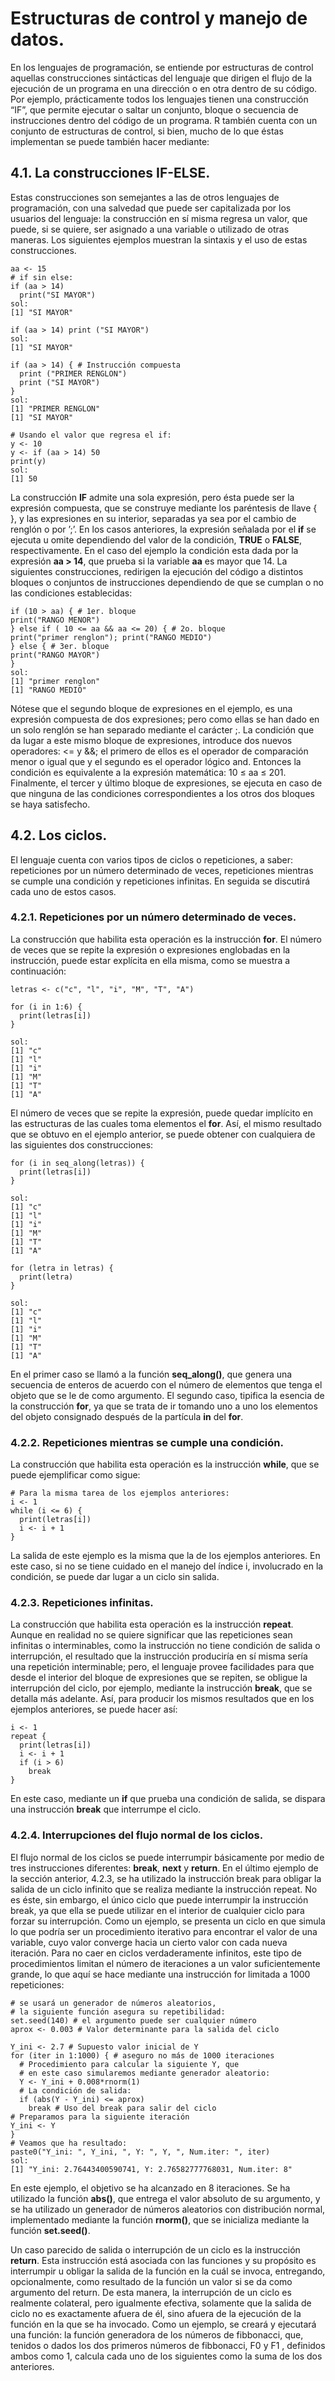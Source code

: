 # Estructuras de control y manejo de datos.

En los lenguajes de programación, se entiende por estructuras de control aquellas construcciones sintácticas del lenguaje que dirigen el flujo de la ejecución de un programa en una dirección o en otra dentro de su código. Por ejemplo, prácticamente todos los lenguajes tienen una construcción “IF”, que permite ejecutar o saltar un conjunto, bloque o secuencia de instrucciones dentro del código de un programa. R también cuenta con un conjunto de estructuras de control, si bien, mucho de lo que éstas implementan se puede también hacer mediante:

## 4.1. La construcciones IF-ELSE.

Estas construcciones son semejantes a las de otros lenguajes de programación, con una salvedad que puede ser capitalizada por los usuarios del lenguaje: la construcción en sí misma regresa un valor, que puede, si se quiere, ser asignado a una variable o utilizado de otras maneras. Los siguientes ejemplos muestran la sintaxis y el uso de estas construcciones.

```{r}
aa <- 15
# if sin else:
if (aa > 14)
  print("SI MAYOR")
sol:
[1] "SI MAYOR"

if (aa > 14) print ("SI MAYOR")
sol:
[1] "SI MAYOR"

if (aa > 14) { # Instrucción compuesta
  print ("PRIMER RENGLON")
  print ("SI MAYOR")
}
sol:
[1] "PRIMER RENGLON"
[1] "SI MAYOR"

# Usando el valor que regresa el if:
y <- 10
y <- if (aa > 14) 50
print(y)
sol:
[1] 50
```

La construcción **IF** admite una sola expresión, pero ésta puede ser la expresión compuesta, que se construye mediante los paréntesis de llave { }, y las expresiones en su interior, separadas ya sea por el cambio de renglón o por ’;’. En los casos anteriores, la expresión señalada por el **if** se ejecuta u omite dependiendo del valor de la condición, **TRUE** o **FALSE**, respectivamente. En el caso del ejemplo la condición esta dada por la expresión **aa > 14**, que prueba si la variable **aa** es mayor que 14. La siguientes construcciones, redirigen la ejecución del código a distintos bloques o conjuntos de instrucciones dependiendo de que se cumplan o no las condiciones establecidas:

```{r}
if (10 > aa) { # 1er. bloque
print("RANGO MENOR")
} else if ( 10 <= aa && aa <= 20) { # 2o. bloque
print("primer renglon"); print("RANGO MEDIO")
} else { # 3er. bloque
print("RANGO MAYOR")
}
sol: 
[1] "primer renglon"
[1] "RANGO MEDIO"
```

Nótese que el segundo bloque de expresiones en el ejemplo, es una expresión compuesta de dos expresiones; pero como ellas se han dado en un solo renglón se han separado mediante el carácter ;. La condición que da lugar a este mismo bloque de expresiones, introduce dos nuevos operadores: <= y &&; el primero de ellos es el operador de comparación menor o igual que y el segundo es el operador lógico and. Entonces la condición es equivalente a la expresión matemática: 10 ≤ aa ≤ 201. Finalmente, el tercer y último bloque de expresiones, se ejecuta en caso de que ninguna de las condiciones correspondientes a los otros dos bloques se haya satisfecho.

## 4.2. Los ciclos.

El lenguaje cuenta con varios tipos de ciclos o repeticiones, a saber: repeticiones por un número determinado de veces, repeticiones mientras se cumple una condición y repeticiones infinitas. En seguida se discutirá cada uno de estos casos.

### 4.2.1. Repeticiones por un número determinado de veces.

La construcción que habilita esta operación es la instrucción **for**. El número de veces que se repite la expresión o expresiones englobadas en la instrucción, puede estar explícita en ella misma, como se muestra a continuación:

```{r}
letras <- c("c", "l", "i", "M", "T", "A")

for (i in 1:6) {
  print(letras[i])
}

sol:
[1] "c"
[1] "l"
[1] "i"
[1] "M"
[1] "T"
[1] "A"
```

El número de veces que se repite la expresión, puede quedar implícito en las estructuras de las cuales toma elementos el **for**. Así, el mismo resultado que se obtuvo en el ejemplo anterior, se puede obtener con cualquiera de las siguientes dos construcciones:

```{r}
for (i in seq_along(letras)) {
  print(letras[i])
}

sol:
[1] "c"
[1] "l"
[1] "i"
[1] "M"
[1] "T"
[1] "A"
```

```{r}
for (letra in letras) {
  print(letra)
}

sol:
[1] "c"
[1] "l"
[1] "i"
[1] "M"
[1] "T"
[1] "A"
```

En el primer caso se llamó a la función **seq_along()**, que genera una secuencia de enteros de acuerdo con el número de elementos que tenga el objeto que se le de como argumento. El segundo caso, tipifica la esencia de la construcción **for**, ya que se trata de ir tomando uno a uno los elementos del objeto consignado después de la partícula **in** del **for**.

### 4.2.2. Repeticiones mientras se cumple una condición.

La construcción que habilita esta operación es la instrucción **while**, que se puede ejemplificar como sigue:

```{r}
# Para la misma tarea de los ejemplos anteriores:
i <- 1
while (i <= 6) {
  print(letras[i])
  i <- i + 1
}
```

La salida de este ejemplo es la misma que la de los ejemplos anteriores. En este caso, si no se tiene cuidado en el manejo del índice i, involucrado en la condición, se puede dar lugar a un ciclo sin salida.


### 4.2.3. Repeticiones infinitas.

La construcción que habilita esta operación es la instrucción **repeat**. Aunque en realidad no se quiere significar que las repeticiones sean infinitas o interminables, como la instrucción no tiene condición de salida o interrupción, el resultado que la instrucción produciría en sí misma sería una repetición interminable; pero, el lenguaje provee facilidades para que desde el interior del bloque de expresiones que se repiten, se obligue la interrupción del ciclo, por ejemplo, mediante la instrucción **break**, que se detalla más adelante. Así, para producir los mismos resultados que en los ejemplos anteriores, se puede hacer así:

```{r}
i <- 1
repeat {
  print(letras[i])
  i <- i + 1
  if (i > 6)
    break
}
```

En este caso, mediante un **if** que prueba una condición de salida, se dispara una instrucción **break** que interrumpe el ciclo.

### 4.2.4. Interrupciones del flujo normal de los ciclos.

El flujo normal de los ciclos se puede interrumpir básicamente por medio de tres instrucciones diferentes: **break**, **next** y **return**. En el último ejemplo de la sección anterior, 4.2.3, se ha utilizado la instrucción break para obligar la salida de un ciclo infinito que se realiza mediante la instrucción repeat. No es éste, sin embargo, el único ciclo que puede interrumpir la instrucción break, ya que ella se puede utilizar en el interior de cualquier ciclo para forzar su interrupción. Como un ejemplo, se presenta un ciclo en que simula lo que podría ser un procedimiento iterativo para encontrar el valor de una variable, cuyo valor converge hacia un cierto valor con cada nueva iteración. Para no caer en ciclos verdaderamente infinitos, este tipo de procedimientos limitan el número de iteraciones a un valor suficientemente grande, lo que aquí se hace mediante una instrucción for limitada a 1000 repeticiones:

```{r}
# se usará un generador de números aleatorios,
# la siguiente función asegura su repetibilidad:
set.seed(140) # el argumento puede ser cualquier número
aprox <- 0.003 # Valor determinante para la salida del ciclo

Y_ini <- 2.7 # Supuesto valor inicial de Y
for (iter in 1:1000) { # aseguro no más de 1000 iteraciones
  # Procedimiento para calcular la siguiente Y, que
  # en este caso simularemos mediante generador aleatorio:
  Y <- Y_ini + 0.008*rnorm(1)
  # La condición de salida:
  if (abs(Y - Y_ini) <= aprox)
    break # Uso del break para salir del ciclo
# Preparamos para la siguiente iteración
Y_ini <- Y
}
# Veamos que ha resultado:
paste0("Y_ini: ", Y_ini, ", Y: ", Y, ", Num.iter: ", iter)
sol:
[1] "Y_ini: 2.76443400590741, Y: 2.76582777768031, Num.iter: 8"
```

En este ejemplo, el objetivo se ha alcanzado en 8 iteraciones. Se ha utilizado la función **abs()**, que entrega el valor absoluto de su argumento, y se ha utilizado un generador de números aleatorios con distribución normal, implementado mediante la función **rnorm()**, que se inicializa mediante la función **set.seed()**.

Un caso parecido de salida o interrupción de un ciclo es la instrucción **return**. Esta instrucción está asociada con las funciones y su propósito es interrumpir u obligar la salida de la función en la cuál se invoca, entregando, opcionalmente, como resultado de la función un valor si se da como argumento del return. De esta manera, la interrupción de un ciclo es realmente colateral, pero igualmente efectiva, solamente que la salida de ciclo no es exactamente afuera de él, sino afuera de la ejecución de la función en la que se ha invocado. Como un ejemplo, se creará y ejecutará una función: la función generadora de los números de fibbonacci, que, tenidos o dados los dos primeros números de fibbonacci, F0 y F1 , definidos ambos como 1, calcula cada uno de los siguientes como la suma de los dos anteriores.

